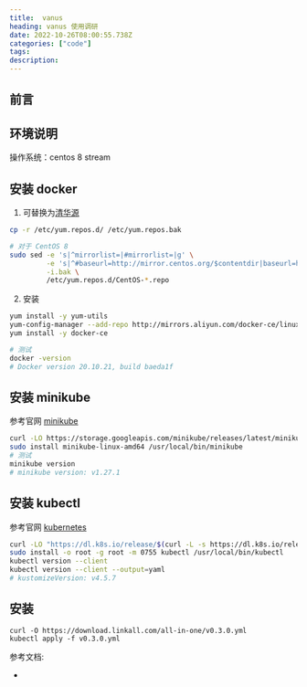 ```yaml
---
title:  vanus
heading: vanus 使用调研
date: 2022-10-26T08:00:55.738Z
categories: ["code"]
tags: 
description: 
---
```


## 前言

## 环境说明
操作系统：centos 8 stream




## 安装 docker

1. 可替换为[清华源](https://mirrors.tuna.tsinghua.edu.cn/help/centos/)
```bash
cp -r /etc/yum.repos.d/ /etc/yum.repos.bak

# 对于 CentOS 8
sudo sed -e 's|^mirrorlist=|#mirrorlist=|g' \
         -e 's|^#baseurl=http://mirror.centos.org/$contentdir|baseurl=https://mirrors.tuna.tsinghua.edu.cn/centos|g' \
         -i.bak \
         /etc/yum.repos.d/CentOS-*.repo
```

2. 安装
```bash
yum install -y yum-utils
yum-config-manager --add-repo http://mirrors.aliyun.com/docker-ce/linux/centos/docker-ce.repo
yum install -y docker-ce

# 测试
docker -version
# Docker version 20.10.21, build baeda1f
```


## 安装 minikube

参考官网 [minikube](https://minikube.sigs.k8s.io/docs/start/)
```bash
curl -LO https://storage.googleapis.com/minikube/releases/latest/minikube-linux-amd64
sudo install minikube-linux-amd64 /usr/local/bin/minikube
# 测试
minikube version
# minikube version: v1.27.1
```



## 安装 kubectl

参考官网 [kubernetes](https://kubernetes.io/docs/tasks/tools/install-kubectl-linux/) 

```bash
curl -LO "https://dl.k8s.io/release/$(curl -L -s https://dl.k8s.io/release/stable.txt)/bin/linux/amd64/kubectl"
sudo install -o root -g root -m 0755 kubectl /usr/local/bin/kubectl
kubectl version --client
kubectl version --client --output=yaml
# kustomizeVersion: v4.5.7
```


## 安装

```
curl -O https://download.linkall.com/all-in-one/v0.3.0.yml
kubectl apply -f v0.3.0.yml
```


参考文档: 
- [](https://docs.linkall.com/introduction/what-is-vanus)